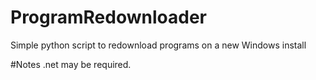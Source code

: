 # ProgramRedownloader
Simple python script to redownload programs on a new Windows install

#Notes
.net may be required.
